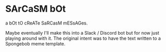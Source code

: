 # SArCaSM bOt

a bOt tO cReATe SaRCasM mESsAGes.

Maybe eventually I'll make this into a Slack / Discord bot but for now just playing around with it. The original intent was to have the text written to a Spongebob meme template.

